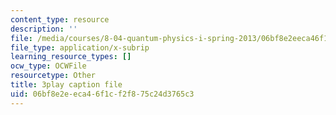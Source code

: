 ```yaml
---
content_type: resource
description: ''
file: /media/courses/8-04-quantum-physics-i-spring-2013/06bf8e2eeca46f1cf2f875c24d3765c3_Ei8CFin00PY.srt
file_type: application/x-subrip
learning_resource_types: []
ocw_type: OCWFile
resourcetype: Other
title: 3play caption file
uid: 06bf8e2e-eca4-6f1c-f2f8-75c24d3765c3
---
```

